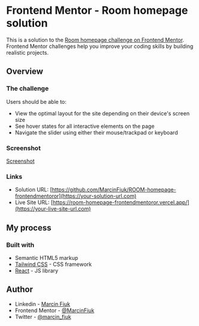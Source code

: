 # Frontend Mentor - Room homepage solution

This is a solution to the [Room homepage challenge on Frontend Mentor](https://www.frontendmentor.io/challenges/room-homepage-BtdBY_ENq). Frontend Mentor challenges help you improve your coding skills by building realistic projects.

## Overview

### The challenge

Users should be able to:

-   View the optimal layout for the site depending on their device's screen size
-   See hover states for all interactive elements on the page
-   Navigate the slider using either their mouse/trackpad or keyboard

### Screenshot

[Screenshot](./screenshot-ROOM.png)

### Links

-   Solution URL: [https://github.com/MarcinFiuk/ROOM-homepage-frontendmentoror](https://your-solution-url.com)
-   Live Site URL: [https://room-homepage-frontendmentoror.vercel.app/](https://your-live-site-url.com)

## My process

### Built with

-   Semantic HTML5 markup
-   [Tailwind CSS](https://tailwindcss.com/) - CSS framework
-   [React](https://reactjs.org/) - JS library

## Author

-   Linkedin - [Marcin Fiuk](https://www.linkedin.com/in/marcin-fiuk-0b498b241/)
-   Frontend Mentor - [@MarcinFiuk](https://www.frontendmentor.io/profile/MarcinFiuk)
-   Twitter - [@marcin_fiuk](https://twitter.com/marcin_fiuk)
